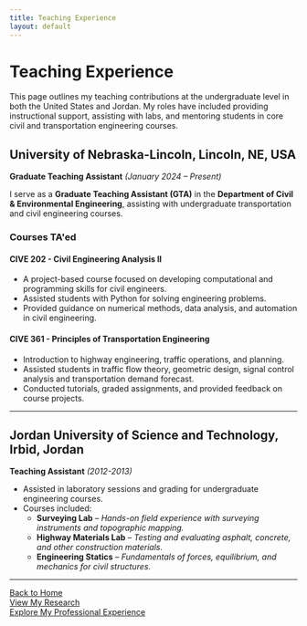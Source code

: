 ```yaml
---
title: Teaching Experience
layout: default
---
```


# Teaching Experience

This page outlines my teaching contributions at the undergraduate level in both the United States and Jordan. My roles have included providing instructional support, assisting with labs, and mentoring students in core civil and transportation engineering courses.

## University of Nebraska-Lincoln, Lincoln, NE, USA  
**Graduate Teaching Assistant** *(January 2024 – Present)*  

I serve as a **Graduate Teaching Assistant (GTA)** in the **Department of Civil & Environmental Engineering**, assisting with undergraduate transportation and civil engineering courses.

### **Courses TA'ed**  

#### **CIVE 202 - Civil Engineering Analysis II**  
- A project-based course focused on developing computational and programming skills for civil engineers.  
- Assisted students with Python for solving engineering problems.  
- Provided guidance on numerical methods, data analysis, and automation in civil engineering.

#### **CIVE 361 - Principles of Transportation Engineering**  
- Introduction to highway engineering, traffic operations, and planning.  
- Assisted students in traffic flow theory, geometric design, signal control analysis and transportation demand forecast.  
- Conducted tutorials, graded assignments, and provided feedback on course projects.

---

## Jordan University of Science and Technology, Irbid, Jordan  
**Teaching Assistant** *(2012-2013)*  

- Assisted in laboratory sessions and grading for undergraduate engineering courses.
- Courses included:
  - **Surveying Lab** – *Hands-on field experience with surveying instruments and topographic mapping.*
  - **Highway Materials Lab** – *Testing and evaluating asphalt, concrete, and other construction materials.*
  - **Engineering Statics** – *Fundamentals of forces, equilibrium, and mechanics for civil structures.*

---


[Back to Home](index.md)   
[View My Research](research.md)   
[Explore My Professional Experience](experience.md)     
